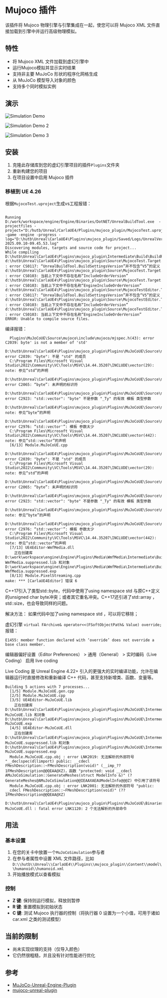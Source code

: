 # Mujoco 插件

该插件将 Mujoco 物理引擎与引擎集成在一起，使您可以将 Mujoco XML 文件直接加载到引擎中并运行高级物理模拟。

## 特性

- 将 Mujoco XML 文件加载到虚幻引擎中
- 运行Mujoco模拟并显示实时结果
- 支持非主要 MuJoCo 形状的程序化网格生成
- 从 MuJoCo 模型导入对象的颜色
- 支持多个同时模拟实例

## 演示

![Simulation Demo](https://cdn.loom.com/sessions/thumbnails/ec26c892b5014a03afb7d016b2d4b4d5-88ba2fce00140e4d-full-play.gif)

![Simulation Demo 2](https://cdn.loom.com/sessions/thumbnails/c750fc543f3548208ad88d14b0447251-beb5032d0c1cdf27-full-play.gif)

![Simulation Demo 3](https://cdn.loom.com/sessions/thumbnails/81d84c9a8565465199aae22d4d5e627c-47d9ea28f3266022-full-play.gif)

## 安装

1. 克隆此存储库到您的虚幻引擎项目的插件`Plugins`文件夹
2. 重新构建您的项目
3. 在项目设置中启用 Mujoco 插件

### 移植到 UE 4.26

根据`MujocoTest.uproject`生成vs工程报错：
```shell

Running D:/work/workspace/engine/Engine/Binaries/DotNET/UnrealBuildTool.exe  -projectfiles -project="D:/hutb/Unreal/CarlaUE4/Plugins/mujoco_plugin/MujocoTest.uproject" -game -engine -progress -log="D:\hutb\Unreal\CarlaUE4\Plugins\mujoco_plugin/Saved/Logs/UnrealVersionSelector-2025.09.10-09.45.53.log"
Discovering modules, targets and source code for project...
While compiling D:\hutb\Unreal\CarlaUE4\Plugins\mujoco_plugin\Intermediate\Build\BuildRules\MujocoTestModuleRules.dll:
d:\hutb\Unreal\CarlaUE4\Plugins\mujoco_plugin\Source\MujocoTest.Target.cs(11,47) : error CS0117: “UnrealBuildTool.BuildSettingsVersion”并不包含“V5”的定义
d:\hutb\Unreal\CarlaUE4\Plugins\mujoco_plugin\Source\MujocoTest.Target.cs(12,3) : error CS0103: 当前上下文中不存在名称“IncludeOrderVersion”
d:\hutb\Unreal\CarlaUE4\Plugins\mujoco_plugin\Source\MujocoTest.Target.cs(12,25) : error CS0103: 当前上下文中不存在名称“EngineIncludeOrderVersion”
d:\hutb\Unreal\CarlaUE4\Plugins\mujoco_plugin\Source\MujocoTestEditor.Target.cs(11,47) : error CS0117: “UnrealBuildTool.BuildSettingsVersion”并不包含“V5”的定义
d:\hutb\Unreal\CarlaUE4\Plugins\mujoco_plugin\Source\MujocoTestEditor.Target.cs(12,3) : error CS0103: 当前上下文中不存在名称“IncludeOrderVersion”
d:\hutb\Unreal\CarlaUE4\Plugins\mujoco_plugin\Source\MujocoTestEditor.Target.cs(12,25) : error CS0103: 当前上下文中不存在名称“EngineIncludeOrderVersion”
ERROR: Unable to compile source files.

```



编译报错：
```shell
  Plugins\MuJoCoUE\Source\mujoco\include\mujoco/mjspec.h(43): error C2039: byte' is not a member of 'std'
  D:\hutb\Unreal\CarlaUE4\Plugins\mujoco_plugin\Plugins\MuJoCoUE\Source\mujoco\include\mujoco/mjspec.h(43): error C2039: "byte": 不是 "std" 的成员
  C:\Program Files\Microsoft Visual Studio\2022\Community\VC\Tools\MSVC\14.44.35207\INCLUDE\vector(29): note: 参见“std”的声明
  D:\hutb\Unreal\CarlaUE4\Plugins\mujoco_plugin\Plugins\MuJoCoUE\Source\mujoco\include\mujoco/mjspec.h(43): error C2065: “byte”: 未声明的标识符
  D:\hutb\Unreal\CarlaUE4\Plugins\mujoco_plugin\Plugins\MuJoCoUE\Source\mujoco\include\mujoco/mjspec.h(43): error C2923: "std::vector": "byte" 不是参数 "_Ty" 的有效 模板 类型参数
  D:\hutb\Unreal\CarlaUE4\Plugins\mujoco_plugin\Plugins\MuJoCoUE\Source\mujoco\include\mujoco/mjspec.h(43): note: 参见“byte”的声明
  D:\hutb\Unreal\CarlaUE4\Plugins\mujoco_plugin\Plugins\MuJoCoUE\Source\mujoco\include\mujoco/mjspec.h(43): error C2976: “std::vector'”: 模板 参数太少
  C:\Program Files\Microsoft Visual Studio\2022\Community\VC\Tools\MSVC\14.44.35207\INCLUDE\vector(442): note: 参见“std::vector”的声明
  [6/13] Module.MuJoCoUE.cpp
  D:\hutb\Unreal\CarlaUE4\Plugins\mujoco_plugin\Plugins\MuJoCoUE\Source\mujoco\include\mujoco/mjspec.h(43): error C2039: "byte": 不是 "std" 的成员
  C:\Program Files\Microsoft Visual Studio\2022\Community\VC\Tools\MSVC\14.44.35207\INCLUDE\vector(29): note: 参见“std”的声明
  D:\hutb\Unreal\CarlaUE4\Plugins\mujoco_plugin\Plugins\MuJoCoUE\Source\mujoco\include\mujoco/mjspec.h(43): error C2065: “byte”: 未声明的标识符
  D:\hutb\Unreal\CarlaUE4\Plugins\mujoco_plugin\Plugins\MuJoCoUE\Source\mujoco\include\mujoco/mjspec.h(43): error C2923: "std::vector": "byte" 不是参数 "_Ty" 的有效 模板 类型参数
  D:\hutb\Unreal\CarlaUE4\Plugins\mujoco_plugin\Plugins\MuJoCoUE\Source\mujoco\include\mujoco/mjspec.h(43): note: 参见“byte”的声明
  D:\hutb\Unreal\CarlaUE4\Plugins\mujoco_plugin\Plugins\MuJoCoUE\Source\mujoco\include\mujoco/mjspec.h(43): error C2976: “std::vector'”: 模板 参数太少
  C:\Program Files\Microsoft Visual Studio\2022\Community\VC\Tools\MSVC\14.44.35207\INCLUDE\vector(442): note: 参见“std::vector”的声明
  [7/13] UE4Editor-WmfMedia.dll
    正在创建库 D:\work\workspace\engine\Engine\Plugins\Media\WmfMedia\Intermediate\Build\Win64\UE4Editor\Development\WmfMedia\UE4Editor-WmfMedia.suppressed.lib 和对象 D:\work\workspace\engine\Engine\Plugins\Media\WmfMedia\Intermediate\Build\Win64\UE4Editor\Development\WmfMedia\UE4Editor-WmfMedia.suppressed.exp
  [8/13] Module.PixelStreaming.cpp
make: *** [CarlaUE4Editor] 错误 6
```

C++17引入了类型std::byte，代码中使用了using namespace std 与原C++定义的unsigned char byte冲突；或者其它重名冲突。C++17还引进了std::array ，std::size，也会导致同样的问题。

解决方法：
如果代码中加了using namespace std ，可以将它移除；


虚幻引擎 `virtual FArchive& operator<<(FSoftObjectPath& Value) override;` 报错：
```text
E1455: member function declared with ‘override’ does not override a base class member.
```

编辑器偏好设置（Editor Preferences） > 通用（General） > 实时编码（Live Coding）  启用 live coding

Live Coding 是 Unreal Engine 4.22+ 引入的更强大的实时编译功能，允许在编辑器运行时直接修改和重新编译 C++ 代码，甚至支持新增类、函数、变量等。


```
Building 5 actions with 7 processes...
  [1/5] Module.MuJoCoUE.gen.cpp
  [2/5] Module.MuJoCoUE.cpp
  [3/5] UE4Editor-MuJoCoUE.lib
    正在创建库 D:\hutb\Unreal\CarlaUE4\Plugins\mujoco_plugin\Plugins\MuJoCoUE\Intermediate\Build\Win64\UE4Editor\Development\MuJoCoUE\UE4Editor-MuJoCoUE.lib 和对象 D:\hutb\Unreal\CarlaUE4\Plugins\mujoco_plugin\Plugins\MuJoCoUE\Intermediate\Build\Win64\UE4Editor\Development\MuJoCoUE\UE4Editor-MuJoCoUE.exp
  [4/5] UE4Editor-MuJoCoUE.dll
    正在创建库 D:\hutb\Unreal\CarlaUE4\Plugins\mujoco_plugin\Plugins\MuJoCoUE\Intermediate\Build\Win64\UE4Editor\Development\MuJoCoUE\UE4Editor-MuJoCoUE.suppressed.lib 和对象 D:\hutb\Unreal\CarlaUE4\Plugins\mujoco_plugin\Plugins\MuJoCoUE\Intermediate\Build\Win64\UE4Editor\Development\MuJoCoUE\UE4Editor-MuJoCoUE.suppressed.exp
  Module.MuJoCoUE.cpp.obj : error LNK2019: 无法解析的外部符号 "__declspec(dllimport) public: __cdecl FMeshDescription::~FMeshDescription(void)" (__imp_??1FMeshDescription@@QEAA@XZ)，函数 "protected: void __cdecl AMuJoCoSimulation::GenerateMeshes(struct ModelInfo &)" (?GenerateMeshes@AMuJoCoSimulation@@IEAAXAEAUModelInfo@@@Z) 中引用了该符号
  Module.MuJoCoUE.cpp.obj : error LNK2001: 无法解析的外部符号 "public: __cdecl FMeshDescription::~FMeshDescription(void)" (??1FMeshDescription@@QEAA@XZ)
  D:\hutb\Unreal\CarlaUE4\Plugins\mujoco_plugin\Plugins\MuJoCoUE\Binaries\Win64\UE4Editor-MuJoCoUE.dll : fatal error LNK1120: 2 个无法解析的外部命令
```




## 用法

### 基本设置

1. 在您的关卡中放置一个`MuJoCoSimulation`参与者
2. 在参与者属性中设置 XML 文件路径，比如`D:\\hutb\\Unreal\\CarlaUE4\\Plugins\\mujoco_plugin\\Content\\model\\humanoid\\humanoid.xml`
3. 开始播放模式以查看模拟

### 控制

- **Z 键**: 保持则运行模拟，释放则暂停
- **R 键**: 重置模拟到初始状态
- **C 键**: 测试 Mujoco 执行器的控制（将执行器 0 设置为一个小值，可用于诸如 car.xml 之类的测试模型）

## 当前的限制

- 尚未实现纹理的支持（仅导入颜色）
- 它仍然很粗糙，并且没有针对性能进行优化

## 参考

* [MuJoCo-Unreal-Engine-Plugin](https://github.com/oneclicklabs/MuJoCo-Unreal-Engine-Plugin)
* [mujoco-unreal-plugin](https://github.com/carTloyal123/mujoco-unreal-plugin)
